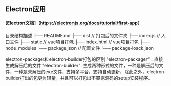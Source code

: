 ## Electron应用
#### [Electron文档]（https://electronjs.org/docs/tutorial/first-app）

目录结构描述
├── README.md
├── dist                       // 打包后的文件夹
├── index.js                   // 入口文件
├── static                     // vue项目打包
├── index.html                 // vue项目打包
├── node_modules
├── package.json               // 配置文件
└── package-loack.json

electron-packager和electron-builder打包的区别
"electron-packager"：直接生成解压后的文件
"electron-builder": 生成两种形式的文件，一种是解压后的文件，一种是未解压的exe文件，支持多平台，支持自动更新，除此之外，electron-builder打出的包更为轻量，并且可以打包出不暴露源码的setup安装程序。